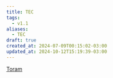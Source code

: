 ```yaml
---
title: TEC
tags:
  - v1.1
aliases:
  - TEC
draft: true
created_at: 2024-07-09T00:15:02-03:00
updated_at: 2024-10-12T15:19:39-03:00
---
```


[Toram](../26/Toram.md)